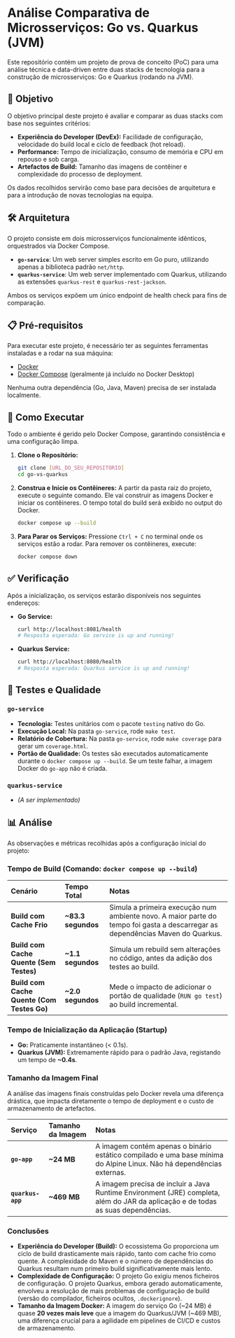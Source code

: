 # Análise Comparativa de Microsserviços: Go vs. Quarkus (JVM)

Este repositório contém um projeto de prova de conceito (PoC) para uma análise técnica e data-driven entre duas stacks de tecnologia para a construção de microsserviços: Go e Quarkus (rodando na JVM).

## 🎯 Objetivo

O objetivo principal deste projeto é avaliar e comparar as duas stacks com base nos seguintes critérios:
* **Experiência do Developer (DevEx):** Facilidade de configuração, velocidade do build local e ciclo de feedback (hot reload).
* **Performance:** Tempo de inicialização, consumo de memória e CPU em repouso e sob carga.
* **Artefactos de Build:** Tamanho das imagens de contêiner e complexidade do processo de deployment.

Os dados recolhidos servirão como base para decisões de arquitetura e para a introdução de novas tecnologias na equipa.

## 🛠️ Arquitetura

O projeto consiste em dois microsserviços funcionalmente idênticos, orquestrados via Docker Compose.

* **`go-service`**: Um web server simples escrito em Go puro, utilizando apenas a biblioteca padrão `net/http`.
* **`quarkus-service`**: Um web server implementado com Quarkus, utilizando as extensões `quarkus-rest` e `quarkus-rest-jackson`.

Ambos os serviços expõem um único endpoint de health check para fins de comparação.

## 📋 Pré-requisitos

Para executar este projeto, é necessário ter as seguintes ferramentas instaladas e a rodar na sua máquina:

* [Docker](https://www.docker.com/products/docker-desktop/)
* [Docker Compose](https://docs.docker.com/compose/) (geralmente já incluído no Docker Desktop)

Nenhuma outra dependência (Go, Java, Maven) precisa de ser instalada localmente.

## 🚀 Como Executar

Todo o ambiente é gerido pelo Docker Compose, garantindo consistência e uma configuração limpa.

1.  **Clone o Repositório:**
    ```bash
    git clone [URL_DO_SEU_REPOSITORIO]
    cd go-vs-quarkus
    ```

2.  **Construa e Inicie os Contêineres:**
    A partir da pasta raiz do projeto, execute o seguinte comando. Ele vai construir as imagens Docker e iniciar os contêineres. O tempo total do build será exibido no output do Docker.

    ```bash
    docker compose up --build
    ```

3.  **Para Parar os Serviços:**
    Pressione `Ctrl + C` no terminal onde os serviços estão a rodar. Para remover os contêineres, execute:
    ```bash
    docker compose down
    ```

## ✅ Verificação

Após a inicialização, os serviços estarão disponíveis nos seguintes endereços:

* **Go Service:**
    ```bash
    curl http://localhost:8081/health
    # Resposta esperada: Go service is up and running!
    ```

* **Quarkus Service:**
    ```bash
    curl http://localhost:8080/health
    # Resposta esperada: Quarkus service is up and running!
    ```

## 🧪 Testes e Qualidade

### `go-service`
* **Tecnologia:** Testes unitários com o pacote `testing` nativo do Go.
* **Execução Local:** Na pasta `go-service`, rode `make test`.
* **Relatório de Cobertura:** Na pasta `go-service`, rode `make coverage` para gerar um `coverage.html`.
* **Portão de Qualidade:** Os testes são executados automaticamente durante o `docker compose up --build`. Se um teste falhar, a imagem Docker do `go-app` não é criada.

### `quarkus-service`
* _(A ser implementado)_


## 📊 Análise

As observações e métricas recolhidas após a configuração inicial do projeto:

### Tempo de Build (Comando: `docker compose up --build`)
| Cenário | Tempo Total | Notas |
| :--- | :--- | :--- |
| **Build com Cache Frio** | **~83.3 segundos** | Simula a primeira execução num ambiente novo. A maior parte do tempo foi gasta a descarregar as dependências Maven do Quarkus. |
| **Build com Cache Quente (Sem Testes)** | **~1.1 segundos** | Simula um rebuild sem alterações no código, antes da adição dos testes ao build. |
| **Build com Cache Quente (Com Testes Go)** | **~2.0 segundos** | Mede o impacto de adicionar o portão de qualidade (`RUN go test`) ao build incremental. |

### Tempo de Inicialização da Aplicação (Startup)
* **Go:** Praticamente instantâneo (< 0.1s).
* **Quarkus (JVM):** Extremamente rápido para o padrão Java, registando um tempo de **~0.4s**.

### Tamanho da Imagem Final
A análise das imagens finais construídas pelo Docker revela uma diferença drástica, que impacta diretamente o tempo de deployment e o custo de armazenamento de artefactos.

| Serviço | Tamanho da Imagem | Notas |
| :--- | :--- | :--- |
| **`go-app`** | **~24 MB** | A imagem contém apenas o binário estático compilado e uma base mínima do Alpine Linux. Não há dependências externas. |
| **`quarkus-app`** | **~469 MB** | A imagem precisa de incluir a Java Runtime Environment (JRE) completa, além do JAR da aplicação e de todas as suas dependências. |


### Conclusões
* **Experiência do Developer (Build):** O ecossistema Go proporciona um ciclo de build drasticamente mais rápido, tanto com cache frio como quente. A complexidade do Maven e o número de dependências do Quarkus resultam num primeiro build significativamente mais lento.
* **Complexidade de Configuração:** O projeto Go exigiu menos ficheiros de configuração. O projeto Quarkus, embora gerado automaticamente, envolveu a resolução de mais problemas de configuração de build (versão do compilador, ficheiros ocultos, `.dockerignore`).
* **Tamanho da Imagem Docker:** A imagem do serviço Go (~24 MB) é quase **20 vezes mais leve** que a imagem do Quarkus/JVM (~469 MB), uma diferença crucial para a agilidade em pipelines de CI/CD e custos de armazenamento.